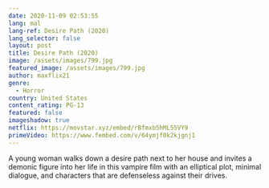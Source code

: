 ```yaml
---
date: 2020-11-09 02:53:55
lang: mal
lang-ref: Desire Path (2020)
lang_selector: false
layout: post
title: Desire Path (2020)
image: /assets/images/799.jpg
featured_image: /assets/images/799.jpg
author: maxflix21
genre:
  - Horror
country: United States
content_rating: PG-13
featured: false
imageshadow: true
netflix: https://movstar.xyz/embed/rBfmxb5hML55VY9
primeVideo: https://www.fembed.com/v/64ymjf0k2kjgnj1
---
```

A young woman walks down a desire path next to her house and invites a demonic figure into her life in this vampire film with an elliptical plot, minimal dialogue, and characters that are defenseless against their drives.